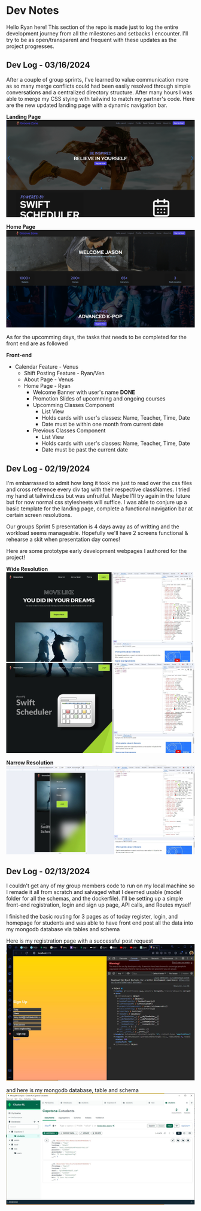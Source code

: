 # Dev Notes

Hello Ryan here! This section of the repo is made just to log the entire development journey from all the milestones and setbacks I encounter. I'll try to be as open/transparent and frequent with these updates as the project progresses.

## Dev Log - 03/16/2024

After a couple of group sprints, I've learned to value communication more as so many merge conflicts could had been easily resolved through simple conversations and a centralized directory structure. After many hours I was able to merge my CSS stying with tailwind to match my partner's code. Here are the new updated landing page with a dynamic navigation bar.

**Landing Page**
![landing page](./screenshots/03-16-2024/landing-page-mar-16.PNG)<br>

**Home Page**
![Home page](./screenshots/03-16-2024/home-page-mar-16.PNG)<br>

As for the upcomming days, the tasks that needs to be completed for the front end are as followed

**Front-end**<br>
* Calendar Feature - Venus
    * Shift Posting Feature - Ryan/Ven
    * About Page - Venus
    * Home Page - Ryan
        * Welcome Banner with user's name **DONE**
        * Promotion Slides of upcomming and ongoing courses
        * Upcomming Classes Component
            * List View
            * Holds cards with user's classes: Name, Teacher, Time, Date
            * Date must be within one month from current date 
        * Previous Classes Component
            * List View
            * Holds cards with user's classes: Name, Teacher, Time, Date
            * Date must be past the current date 

## Dev Log - 02/19/2024

I'm embarrassed to admit how long it took me just to read over the css files and cross reference every div tag with their respective classNames. I tried my hand at tailwind.css but was unfruitful. Maybe I'll try again in the future but for now normal css stylesheets will suffice. I was able to conjure up a basic template for the landing page, complete a functional navigation bar at certain screen resolutions.<br>

Our groups Sprint 5 presentation is 4 days away as of writting and the workload seems manageable. Hopefully we'll have 2 screens functional & rehearse a skit when presentation day comes!<br>

Here are some prototype early development webpages I authored for the project!

**Wide Resolution**
![landing page wide-resolution](./screenshots/02-19-2024/landing-page-1.JPG)
![landing page wide-resolution part 2](./screenshots/02-19-2024/landing-page-2.JPG)

**Narrow Resolution**
![landing page narrow-resolution](./screenshots/02-19-2024/landing-page-3.JPG)

## Dev Log - 02/13/2024

I couldn't get any of my group members code to run on my local machine so I remade it all from scratch and salvaged what I deemed usable (model folder for all the schemas, and the dockerfile). I'll be setting up a simple front-end registration, login and sign up page, API calls, and Routes myself

I finished the basic routing for 3 pages as of today register, login, and homepage for students and was able to have front end post all the data into my mongodb database via tables and schema

Here is my registration page with a successful post request
!["Registration page with console logs"](./screenshots/02-13-2024/front-end-student-register-pg.JPG)

and here is my mongodb database, table and schema
!["mongodb compass with the data being stored in the database"](./screenshots/02-13-2024/back-end-mongodb-students.JPG)
